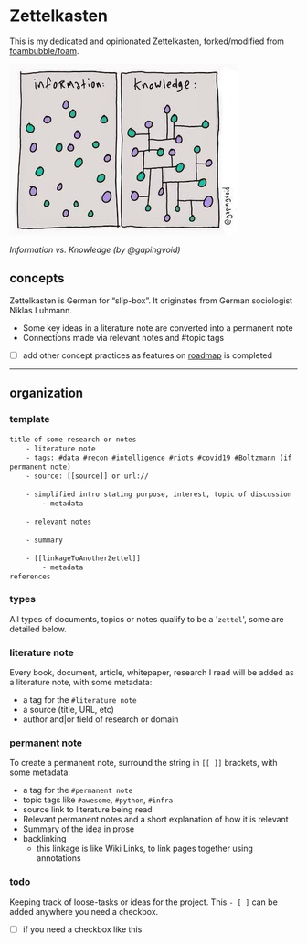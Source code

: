 # Zettelkasten
This is my dedicated and opinionated Zettelkasten, forked/modified from [foambubble/foam](https://github.com/foambubble/foam).

![](_images/2020-07-08-14-22-07.png)

_Information vs. Knowledge (by @gapingvoid)_

## concepts
Zettelkasten is German for “slip-box”. It originates from German sociologist Niklas Luhmann.

- Some key ideas in a literature note are converted into a permanent note
- Connections made via relevant notes and #topic tags
- [ ] add other concept practices as features on [roadmap](https://foambubble.github.io/foam/roadmap) is completed

---
## organization

### template
```
title of some research or notes
    - literature note
    - tags: #data #recon #intelligence #riots #covid19 #Boltzmann (if permanent note)
    - source: [[source]] or url://
    
    - simplified intro stating purpose, interest, topic of discussion
        - metadata
    
    - relevant notes
    
    - summary
    
    - [[linkageToAnotherZettel]]
        - metadata
references
```

### types
All types of documents, topics or notes qualify to be a '`zettel`', some are detailed below.

### literature note
Every book, document, article, whitepaper, research I read will be added as a literature note, with some metadata:

- a tag for the `#literature note`
- a source (title, URL, etc)
- author and|or field of research or domain

### permanent note
To create a permanent note, surround the string in `[[ ]]` brackets, with some metadata:

- a tag for the `#permanent note`
- topic tags like `#awesome`, `#python`, `#infra`
- source link to literature being read
- Relevant permanent notes and a short explanation of how it is relevant
- Summary of the idea in prose
- backlinking
  - this linkage is like Wiki Links, to link pages together using annotations

### todo
Keeping track of loose-tasks or ideas for the project. This `- [ ]` can be added anywhere you need a checkbox.
- [ ] if you need a checkbox like this
